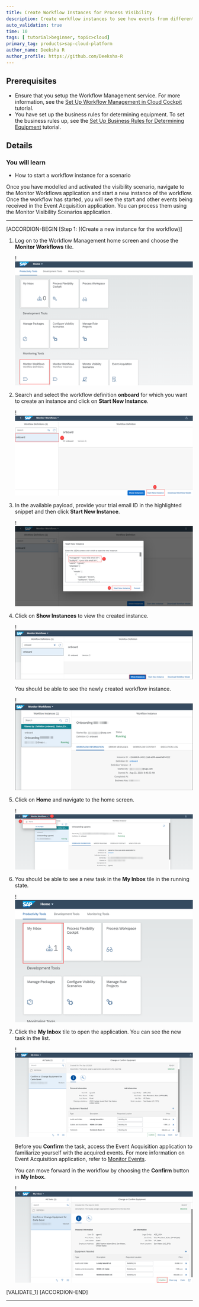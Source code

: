 ```yaml
---
title: Create Workflow Instances for Process Visibility
description: Create workflow instances to see how events from different types of workflow activities combine to provide an overview to analyze the progress and identify inefficiencies in the workflow.
auto_validation: true
time: 10
tags: [ tutorial>beginner, topic>cloud]
primary_tag: products>sap-cloud-platform
author_name: Deeksha R
author_profile: https://github.com/Deeksha-R
---
```

## Prerequisites
 - Ensure that you setup the Workflow Management service. For more information, see the [Set Up Workflow Management in Cloud Cockpit](cp-starter-ibpm-employeeonboarding-1-setup) tutorial.
 - You have set up the business rules for determining equipment. To set the business rules up, see the [Set Up Business Rules for Determining Equipment](cp-starter-ibpm-employeeonboarding-2-businessrules) tutorial.

## Details
### You will learn
  - How to start a workflow instance for a scenario

Once you have modelled and activated the visibility scenario, navigate to the Monitor Workflows application and start a new instance of the workflow. Once the workflow has started, you will see the start and other events being received in the Event Acquisition application. You can process them using the Monitor Visibility Scenarios application.

---

[ACCORDION-BEGIN [Step 1: ](Create a new instance for the workflow)]

1. Log on to the Workflow Management home screen and choose the **Monitor Workflows** tile.

    !![Home screen](FLP.png)

2. Search and select the workflow definition **onboard** for which you want to create an instance and click on **Start New Instance**.

    !![New instance creation](Start-New-Instance-03.png)

2. In the available payload, provide your trial email ID in the highlighted snippet and then click **Start New Instance**.

    !![Payload](Payload-04.png)

3. Click on **Show Instances** to view the created instance.

    !![Show instances](Show-Instance-05.png)

    You should be able to see the newly created workflow instance.

    !![Show instance details](Show-instances-06.png)

4. Click on **Home** and navigate to the home screen.

    !![Home](home.png)

5. You should be able to see a new task in the **My Inbox** tile in the running state.

    !![My Inbox](cp-cf-workflowmanagement-runcapex-myinbox.png)

6. Click the **My Inbox** tile to open the application. You can see the new task in the list.

    !![approve](approve-equipment.png)

    Before you **Confirm** the task, access the Event Acquisition application to familiarize yourself with the acquired events. For more information on Event Acquisition application, refer to [Monitor Events](cp-cf-processvisibility-model-manageevents).

    You can move forward in the workflow by choosing the **Confirm** button in **My Inbox**.

      !![Approve equipment](approve-equipment2.png)

[VALIDATE_1]
[ACCORDION-END]


---
